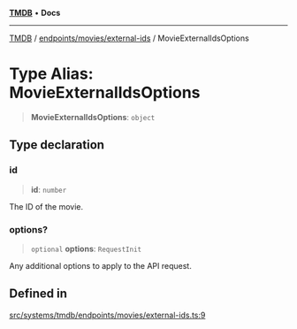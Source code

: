 [**TMDB**](../../../../README.md) • **Docs**

***

[TMDB](../../../../README.md) / [endpoints/movies/external-ids](../README.md) / MovieExternalIdsOptions

# Type Alias: MovieExternalIdsOptions

> **MovieExternalIdsOptions**: `object`

## Type declaration

### id

> **id**: `number`

The ID of the movie.

### options?

> `optional` **options**: `RequestInit`

Any additional options to apply to the API request.

## Defined in

[src/systems/tmdb/endpoints/movies/external-ids.ts:9](https://github.com/Norviah/media-hub/blob/65ee01fce9c30692d28d2f4e608ea7f18b4d7381/src/systems/tmdb/endpoints/movies/external-ids.ts#L9)
